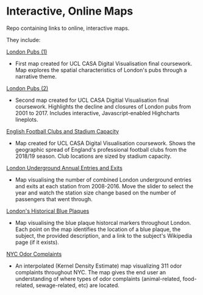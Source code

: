 # Interactive, Online Maps

Repo containing links to online, interactive maps.

They include:

[London Pubs (1)](https://russhowd.github.io/pubs1/)

* First map created for UCL CASA Digital Visualisation final coursework. Map explores the spatial characteristics of London's pubs through a narrative theme.


[London Pubs (2)](https://russhowd.github.io/pubs2/)

* Second map created for UCL CASA Digitial Visualisation final coursework. Highlights the decline and closures of London pubs from 2001 to 2017. Includes interactive, Javascript-enabled Highcharts lineplots.


[English Football Clubs and Stadium Capacity](https://russhowd.github.io/EFL/)

* Map created for UCL CASA Digital Visualisation coursework. Shows the geographic spread of England's professional football clubs from the 2018/19 season. Club locations are sized by stadium capacity. 


[London Underground Annual Entries and Exits](https://russhowd.github.io/tube/)

* Map visualising the number of combined London underground entries and exits at each station from 2008-2016. Move the slider to select the year and watch the station size change based on the number of passengers that went through. 

[London's Historical Blue Plaques](https://russhowd.github.io/blueplaques/)

* Map visualising the blue plaque historcal markers throughout London. Each point on the map identifies the location of a blue plaque, the subject, the provided description, and a link to the subject's Wikipedia page (if it exists). 

[NYC Odor Complaints](https://russhowd.github.io/nyc_odors/)

* An interpolated (Kernel Density Estimate) map visualizing 311 odor complaints throughout NYC. The map gives the end user an understanding of where types of odor complaints (animal-related, food-related, sewage-related, etc) are located.

